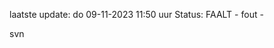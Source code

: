 laatste update: 
do 09-11-2023 11:50   uur 
Status: FAALT - fout - 
<div class="service R">svn</div>